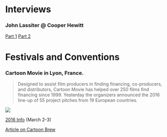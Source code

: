 # Interviews

### John Lassiter @ Cooper Hewitt

[Part 1](https://www.youtube.com/watch?v=00hDSOCQy4s)
[Part 2](https://www.youtube.com/watch?v=VmUzwM89Fdw)

# Festivals and Conventions

### Cartoon Movie in Lyon, France.

> Designed to assist film producers in finding financing, co-producers, and distributors, Cartoon Movie has helped over 250 films find financing since 1999. Yesterday the organizers announced the 2016 line-up of 55 project pitches from 19 European countries.

<img src="http://i2.wp.com/www.cartoonbrew.com/wp-content/uploads/2016/01/cartoonmovie_domenica_main.jpg?resize=1100%2C600" style="max-width:500px" />

[2016 Info](http://www.cartoon-media.eu/cartoon-movie-event/cartoon-movie-2016.htm) (March 2-3)

[Article on Cartoon Brew](http://www.cartoonbrew.com/feature-film/european-producers-prove-mature-animated-features-possible-cartoon-movie-130379.html)

